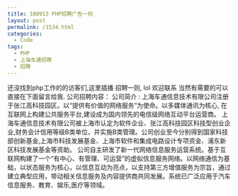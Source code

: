 ```yaml
---
title: 100913 PHP招聘广告一则
layout: post
permalink: /1534.html
categories:
  - Code
tags:
  - PHP
  - 上海车通招聘
  - 招聘
---
```

还没找到php工作的的访客们,这里插播 招聘一则, lol 欢迎联系 当然有需要的可以直接在下面留言给我. 公司招聘内容： 公司简介 : 上海车通信息技术有限公司注册于张江高科技园区。以“提供有价值的网络服务”为使命。以多媒体通讯为核心, 在互联网上构建公共服务平台,建设成为国内领先的电信级网络互动平台运营商。 上海车通信息技术有限公司被上海市认定为软件企业、张江高科技园区科技型创业企业,财务会计信用等级B类单位，并实施B类管理。公司创业至今分别得到国家科技部创新基金,上海市科技发展基金、上海市软件和集成电路设计专项资金、浦东新区科技发展基金等资助。 公司自主研发了新一代网络信息服务运营系统。基于互联网构建了一个“有中心、有管理、可运营”的虚拟信息服务网络。以网络通信为基础，以状态服务为核心，以信息互动为亮点，以支持第三方增值服务为宗旨，通过建立典型应用，带动相关信息服务及内容提供商共同发展。系统已广泛应用于汽车信息服务、教育、娱乐,医疗等领域。